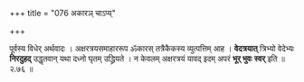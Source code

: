 +++
title = "076 अकारञ् चाऽप्य्"

+++

पूर्वस्य विधेर् अर्थवादः । अक्षरत्रयसमाहाररूप ॐकारस् तत्रैकैकस्य व्युत्पत्तिम् आह । **वेदत्रयात्** त्रिभ्यो वेदेभ्यः **निरदुहद्** उद्धृतवान् यथा दध्नो घृतम् उद्ध्रियते । न केवलम् अक्षरत्रयं यावद् इदम् अपरं **भूर् भुवः स्वर्** इति ॥ २.७६ ॥